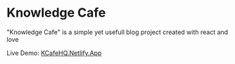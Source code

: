 # Knowledge Cafe

"Knowledge Cafe" is a simple yet usefull blog project created with react and love

Live Demo: [KCafeHQ.Netlify.App](https://kcafehq.netlify.app)
